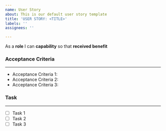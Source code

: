 ```yaml
---
name: User Story
about: This is our default user story template
title: 'USER STORY: <TITLE>'
labels: ''
assignees: ''

---
```


As a **role** I can **capability** so that **received benefit**

### Acceptance Criteria
---
* Acceptance Criteria 1:
* Acceptance Criteria 2:
* Acceptance Criteria 3:
### Task
---
- [ ] Task 1
- [ ] Task 2
- [ ] Task 3
